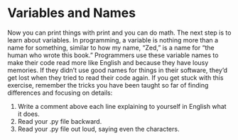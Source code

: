 # Variables and Names
Now you can print things with print and you can do math. The next step is to learn about variables.
In programming, a variable is nothing more than a name for something, similar to how my name,
“Zed,” is a name for “the human who wrote this book.” Programmers use these variable names to make
their code read more like English and because they have lousy memories. If they didn’t use good names
for things in their software, they’d get lost when they tried to read their code again.
If you get stuck with this exercise, remember the tricks you have been taught so far of finding differences
and focusing on details:
1. Write a comment above each line explaining to yourself in English what it does.
2. Read your .py file backward.
3. Read your .py file out loud, saying even the characters.
